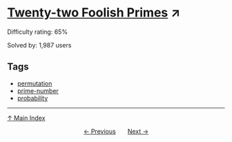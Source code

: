# [Twenty-two Foolish Primes](https://projecteuler.net/problem=239) ↗️

Difficulty rating: 65%

Solved by: 1,987 users
## Tags

- [permutation](../tags/permutation.md)
- [prime-number](../tags/prime-number.md)
- [probability](../tags/probability.md)



---

[↑ Main Index](../README.md)


<div align=center><a href='238.md'>← Previous</a> &nbsp;&nbsp; &nbsp;&nbsp;  <a href='240.md'>Next →</a></div>

